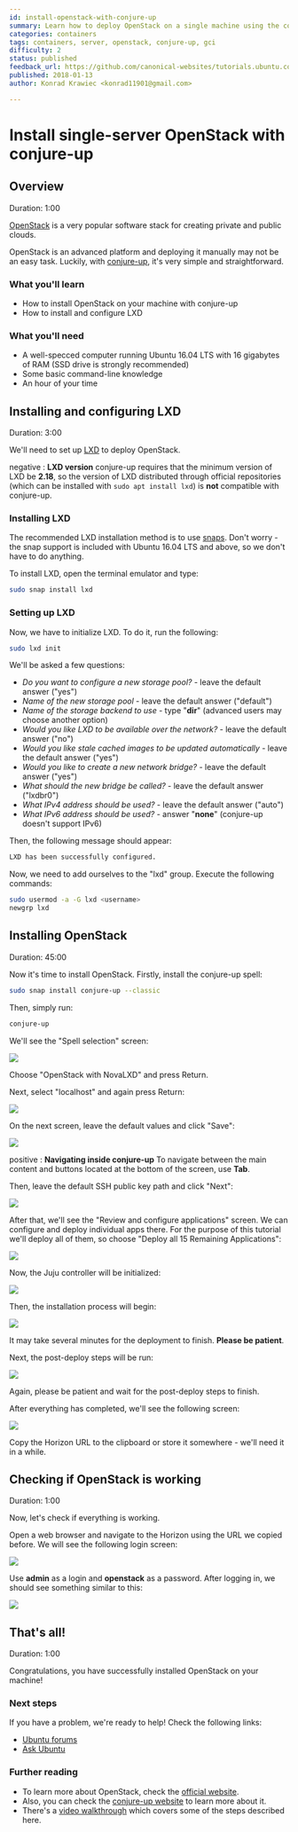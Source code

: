 ```yaml
---
id: install-openstack-with-conjure-up
summary: Learn how to deploy OpenStack on a single machine using the conjure-up deployment tool.
categories: containers
tags: containers, server, openstack, conjure-up, gci
difficulty: 2
status: published
feedback_url: https://github.com/canonical-websites/tutorials.ubuntu.com/issues
published: 2018-01-13
author: Konrad Krawiec <konrad11901@gmail.com>

---
```


# Install single-server OpenStack with conjure-up

## Overview
Duration: 1:00

[OpenStack](https://www.openstack.org) is a very popular software stack for creating private and public clouds.

OpenStack is an advanced platform and deploying it manually may not be an easy task. Luckily, with [conjure-up](https://conjure-up.io), it's very simple and straightforward.

### What you'll learn

- How to install OpenStack on your machine with conjure-up
- How to install and configure LXD

### What you'll need

- A well-specced computer running Ubuntu 16.04 LTS with 16 gigabytes of RAM (SSD drive is strongly recommended)
- Some basic command-line knowledge
- An hour of your time

## Installing and configuring LXD
Duration: 3:00

We'll need to set up [LXD](https://linuxcontainers.org/lxd) to deploy OpenStack.

negative
: **LXD version**
conjure-up requires that the minimum version of LXD be **2.18**, so the version of LXD distributed through official repositories (which can be installed with `sudo apt install lxd`) is **not** compatible with conjure-up.

### Installing LXD

The recommended LXD installation method is to use [snaps](https://snapcraft.io). Don't worry - the snap support is included with Ubuntu 16.04 LTS and above, so we don't have to do anything.

To install LXD, open the terminal emulator and type:

```bash
sudo snap install lxd
```

### Setting up LXD

Now, we have to initialize LXD. To do it, run the following:

```bash
sudo lxd init
```

We'll be asked a few questions:

* *Do you want to configure a new storage pool?* - leave the default answer ("yes")
* *Name of the new storage pool* - leave the default answer ("default")
* *Name of the storage backend to use* - type "**dir**" (advanced users may choose another option)
* *Would you like LXD to be available over the network?* - leave the default answer ("no")
* *Would you like stale cached images to be updated automatically* - leave the default answer ("yes")
* *Would you like to create a new network bridge?* - leave the default answer ("yes")
* *What should the new bridge be called?* - leave the default answer ("lxdbr0")
* *What IPv4 address should be used?* - leave the default answer ("auto")
* *What IPv6 address should be used?* - answer "**none**" (conjure-up doesn't support IPv6)

Then, the following message should appear:

```bash
LXD has been successfully configured.
```

Now, we need to add ourselves to the "lxd" group. Execute the following commands:

```bash
sudo usermod -a -G lxd <username>
newgrp lxd
```

## Installing OpenStack
Duration: 45:00

Now it's time to install OpenStack. Firstly, install the conjure-up spell:

```bash
sudo snap install conjure-up --classic
```

Then, simply run:

```bash
conjure-up
```

We'll see the "Spell selection" screen:

![](./images/conjure-up-1.png)

Choose "OpenStack with NovaLXD" and press Return.

Next, select "localhost" and again press Return:

![](./images/conjure-up-2.png)

On the next screen, leave the default values and click "Save":

![](./images/conjure-up-3.png)

positive
: **Navigating inside conjure-up**
To navigate between the main content and buttons located at the bottom of the screen, use **Tab**.

Then, leave the default SSH public key path and click "Next":

![](./images/conjure-up-4.png)

After that, we'll see the "Review and configure applications" screen. We can configure and deploy individual apps there. For the purpose of this tutorial we'll deploy all of them, so choose "Deploy all 15 Remaining Applications":

![](./images/conjure-up-5.png)

Now, the Juju controller will be initialized:

![](./images/conjure-up-6.png)

Then, the installation process will begin:

![](./images/conjure-up-7.png)

It may take several minutes for the deployment to finish. **Please be patient**.

Next, the post-deploy steps will be run:

![](./images/conjure-up-8.png)

Again, please be patient and wait for the post-deploy steps to finish.

After everything has completed, we'll see the following screen:

![](./images/conjure-up-9.png)

Copy the Horizon URL to the clipboard or store it somewhere - we'll need it in a while.

## Checking if OpenStack is working
Duration: 1:00

Now, let's check if everything is working.

Open a web browser and navigate to the Horizon using the URL we copied before. We will see the following login screen:

![](./images/horizon-1.png)

Use **admin** as a login and **openstack** as a password. After logging in, we should see something similar to this:

![](./images/horizon-2.png)

## That's all!
Duration: 1:00

Congratulations, you have successfully installed OpenStack on your machine!

### Next steps

If you have a problem, we're ready to help! Check the following links:

* [Ubuntu forums](https://ubuntuforums.org)
* [Ask Ubuntu](https://askubuntu.com)

### Further reading

* To learn more about OpenStack, check the [official website](https://www.openstack.org).
* Also, you can check the [conjure-up website](https://conjure-up.io) to learn more about it.
* There's a [video walkthrough](https://www.ubuntu.com/download/cloud/try-openstack) which covers some of the steps described here.
